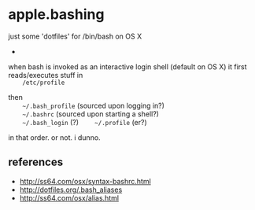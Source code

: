 # apple.bashing
just some 'dotfiles' for /bin/bash on OS X

-

when bash is invoked as an interactive login shell (default on OS X) it first reads/executes stuff in  
`    /etc/profile`  
  
then  
`    ~/.bash_profile` (sourced upon logging in?)  
`    ~/.bashrc` (sourced upon starting a shell?)  
`    ~/.bash_login`  (?)
`    ~/.profile` (er?)  
  
in that order. or not. i dunno.  
  
## references
* http://ss64.com/osx/syntax-bashrc.html
* http://dotfiles.org/.bash_aliases
* http://ss64.com/osx/alias.html
